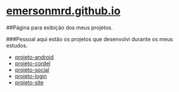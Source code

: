 # [emersonmrd.github.io](https://emersonmrd.github.io/)
 ##Página para exibição dos meus projetos.

###Pessoal aqui estão os projetos que desenvolvi durante os meus estudos.

* [projeto-android](https://emersonmrd.github.io/projeto-android/)
* [projeto-cordel](https://emersonmrd.github.io/projeto-cordel/)
* [projeto-social](https://emersonmrd.github.io/projeto-social/)
* [projeto-login](https://emersonmrd.github.io/projeto-login/)
* [projeto-site](https://emersonmrd.github.io/projeto-site/)
